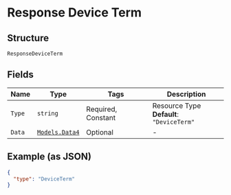 
# Response Device Term

## Structure

`ResponseDeviceTerm`

## Fields

| Name | Type | Tags | Description |
|  --- | --- | --- | --- |
| `Type` | `string` | Required, Constant | Resource Type<br>**Default**: `"DeviceTerm"` |
| `Data` | [`Models.Data4`](../../doc/models/data-4.md) | Optional | - |

## Example (as JSON)

```json
{
  "type": "DeviceTerm"
}
```

